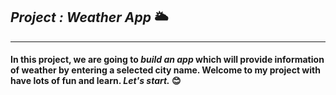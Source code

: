 ## _Project : Weather App_ 🌥️  
---  
#### In this project, we are going to _build an app_ which will provide information of weather by entering a selected city name. Welcome to my project with have lots of fun and learn. _Let's start._ 😊